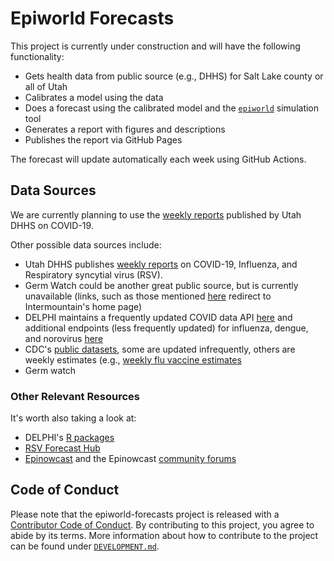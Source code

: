 # Epiworld Forecasts

This project is currently under construction and will have the following functionality:
- Gets health data from public source (e.g., DHHS) for Salt Lake county or all of Utah
- Calibrates a model using the data
- Does a forecast using the calibrated model and the [`epiworld`](https://github.com/UofUEpiBio/epiworld/) simulation tool
- Generates a report with figures and descriptions
- Publishes the report via GitHub Pages

The forecast will update automatically each week using GitHub Actions.

## Data Sources
We are currently planning to use the [weekly reports](https://coronavirus.utah.gov/case-counts/) published by Utah DHHS on COVID-19.

Other possible data sources include:
- Utah DHHS publishes [weekly reports](https://coronavirus.utah.gov/case-counts/) on COVID-19, Influenza, and Respiratory syncytial virus (RSV).
- Germ Watch could be another great public source, but is currently unavailable (links, such as those mentioned [here](https://epi.utah.gov/influenza-reports/) redirect to Intermountain's home page)
- DELPHI maintains a frequently updated COVID data API [here](https://cmu-delphi.github.io/delphi-epidata/api/covidcast.html) and additional endpoints (less frequently updated) for influenza, dengue, and norovirus [here](https://cmu-delphi.github.io/delphi-epidata/api/README.html)
- CDC's [public datasets](https://data.cdc.gov), some are updated infrequently, others are weekly estimates (e.g., [weekly flu vaccine estimates](https://data.cdc.gov/Vaccinations/Weekly-Cumulative-Estimated-Number-of-Influenza-Va/ysd3-txwj/about_data)
- Germ watch

### Other Relevant Resources
It's worth also taking a look at:
- DELPHI's [R packages](https://delphi.cmu.edu/code/)
- [RSV Forecast Hub](https://rsvforecasthub.org/#Overview)
- [Epinowcast](https://www.epinowcast.org) and the Epinowcast [community forums](https://community.epinowcast.org)

## Code of Conduct

Please note that the epiworld-forecasts project is released with a [Contributor Code of Conduct](./CODE_OF_CONDUCT.md). By contributing to this project, you agree to abide by its terms. More information about how to contribute to the project can be found under [`DEVELOPMENT.md`](DEVELOPMENT.md).
